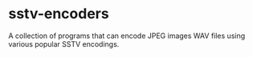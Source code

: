 # sstv-encoders
A collection of programs that can encode JPEG images WAV files using various popular SSTV encodings.

